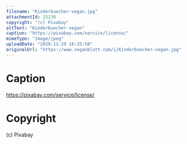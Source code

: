 ```yaml
---
filename: "Kinderbuecher-vegan.jpg"
attachmentId: 25230
copyright: "(c) Pixabay"
altText: "Kinderbuecher-vegan"
caption: "https://pixabay.com/service/license/"
mimeType: "image/jpeg"
uploadDate: "2019-11-29 16:35:58"
originalUrl: "https://www.veganblatt.com/i/Kinderbuecher-vegan.jpg"
---
```


# Caption

https://pixabay.com/service/license/

# Copyright

(c) Pixabay
